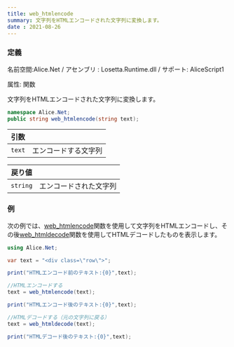 ```yaml
---
title: web_htmlencode
summary: 文字列をHTMLエンコードされた文字列に変換します。
date : 2021-08-26
---
```

### 定義
名前空間:Alice.Net / アセンブリ : Losetta.Runtime.dll / サポート: AliceScript1

属性: 関数

文字列をHTMLエンコードされた文字列に変換します。

```cs title="AliceScript"
namespace Alice.Net;
public string web_htmlencode(string text);
```

|引数| |
|-|-|
|`text`| エンコードする文字列|

|戻り値| |
|-|-|
|`string`| エンコードされた文字列|

### 例
次の例では、[web_htmlencode](../web_htmlencode)関数を使用して文字列をHTMLエンコードし、その後[web_htmldecode](../web_htmldecode)関数を使用してHTMLデコードしたものを表示します。

```cs title="AliceScript"
using Alice.Net;

var text = "<div class=\"row\">";

print("HTMLエンコード前のテキスト:{0}",text);

//HTMLエンコードする
text = web_htmlencode(text);

print("HTMLエンコード後のテキスト:{0}",text);

//HTMLデコードする（元の文字列に戻る）
text = web_htmldecode(text);

print("HTMLデコード後のテキスト:{0}",text);
```